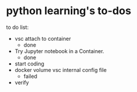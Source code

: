 # python learning's to-dos
to do list:
- vsc attach to container
    - done
- Try Jupyter notebook in a Container.
    - done
- start coding 
- docker volume vsc internal config file
    - failed
- verify